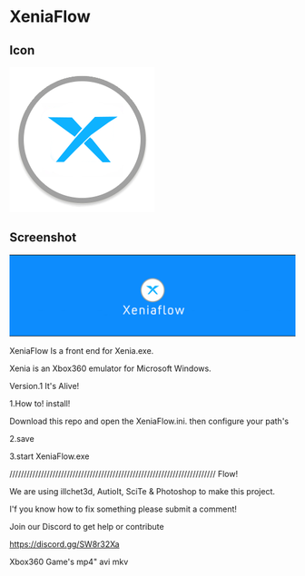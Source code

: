 # XeniaFlow

## Icon

![Screenshot](https://github.com/jackrabbit72380/XeniaFlow/blob/main/Xeniaflowicon.png)

## Screenshot

![Screenshot](https://github.com/jackrabbit72380/XeniaFlow/blob/main/Screenshot2.png)

XeniaFlow Is a front end for Xenia.exe.

Xenia is an Xbox360 emulator for Microsoft Windows.

Version.1 It's Alive!

1.How to! install! 

Download this repo and open the XeniaFlow.ini. then configure your path's 

2.save

3.start XeniaFlow.exe

//////////////////////////////////////////////////////////////////////// Flow!

We are using illchet3d, AutioIt, SciTe & Photoshop to make this project.

I'f you know how to fix something please submit a comment!

Join our Discord to get help or contribute 

https://discord.gg/SW8r32Xa

Xbox360 Game's
mp4"
avi
mkv

